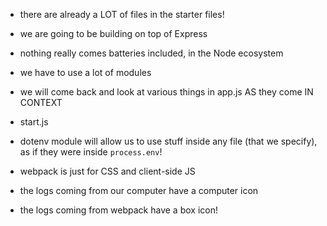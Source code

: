 - there are already a LOT of files in the starter files!
- we are going to be building on top of Express

- nothing really comes batteries included, in the Node ecosystem
- we have to use a lot of modules

- we will come back and look at various things in app.js AS they come IN CONTEXT
- start.js

- dotenv module will allow us to use stuff inside any file (that we specify), as if they were inside `process.env`!


- webpack is just for CSS and client-side JS

- the logs coming from our computer have a computer icon
- the logs coming from webpack have a box icon!
